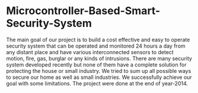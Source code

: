 # Microcontroller-Based-Smart-Security-System
The main goal of our project is to build a cost effective and easy to operate security system that can be operated and monitored 24 hours a day from any distant place and have various interconnected sensors to detect motion, fire, gas, burglar or any kinds of intrusions. There are many security system developed recently but none of them have a complete solution for protecting the house or small industry. We tried to sum up all possible ways to secure our home as well as small industries.  We successfully achieve our goal with some limitations.
The project were done at the end of year-2014.

